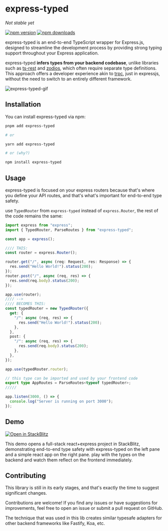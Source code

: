 # express-typed

_Not stable yet_

[![npm version](https://badge.fury.io/js/express-typed.svg)](https://www.npmjs.com/package/express-typed)
[![npm downloads](https://img.shields.io/npm/dm/express-typed.svg)](https://www.npmjs.com/package/express-typed)

express-typed is an end-to-end TypeScript wrapper for Express.js, designed to streamline the development process by providing strong typing support throughout your Express application.

express-typed **infers types from your backend codebase**, unlike libraries such as [ts-rest](https://ts-rest.com/) and [zodios](https://www.zodios.org/), which often require separate type definitions. This approach offers a developer experience akin to [trpc](https://trpc.io/), just in expressjs, without the need to switch to an entirely different framework.

![express-typed-gif](https://github.com/Eliav2/express-typed/assets/47307889/9c8d9406-73b8-4932-8312-282c9e56988d)

## Installation

You can install express-typed via npm:

```bash
pnpm add express-typed

# or

yarn add express-typed

# or (why?)

npm install express-typed
```

## Usage

express-typed is focused on your express routers because that's where you define your API routes, and that's what's important for end-to-end type safety.

use `TypedRouter` from `express-typed` instead of `express.Router`, the rest of the code remains the same:

```typescript
import express from "express";
import { TypedRouter, ParseRoutes } from "express-typed";

const app = express();

//// THIS:
const router = express.Router();

router.get("/", async (req: Request, res: Response) => {
  res.send("Hello World!").status(200);
});
router.post("/", async (req, res) => {
  res.send(req.body).status(200);
});

app.use(router);
//// -->
//// BECOMES THIS:
const typedRouter = new TypedRouter({
  get: {
    "/": async (req, res) => {
      res.send("Hello World!").status(200);
    },
  },
  post: {
    "/": async (req, res) => {
      res.send(req.body).status(200);
    },
  },
});

app.use(typedRouter.router);

// this type can be imported and used by your frontend code
export type AppRoutes = ParseRoutes<typeof typedRouter>;
/////

app.listen(3000, () => {
  console.log("Server is running on port 3000");
});
```

## Demo

[![Open in StackBlitz](https://developer.stackblitz.com/img/open_in_stackblitz.svg)](https://stackblitz.com/github/Eliav2/express-typed/tree/ft/better-demo?startScript=start-demo&file=examples/fullstack_react_express-typed/express-typed-demo/src/routes/index.routes.ts&file=examples/fullstack_react_express-typed/frontend-demo/src/App.tsx)

This demo opens a full-stack react+express project in StackBlitz, demonstrating end-to-end type safety with express-typed on the left pane and a simple react app on the right pane. play with the types on the backend and watch them reflect on the frontend immediately.

## Contributing

This library is still in its early stages, and that's exactly the time to suggest significant changes.

Contributions are welcome! If you find any issues or have suggestions for improvements, feel free to open an issue or submit a pull request on GitHub.

The technique that was used in this lib creates similar typesafe adapters for other backend frameworks like Fastify, Koa, etc.
